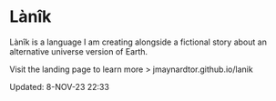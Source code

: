# Lànîk
Lànîk is a language I am creating alongside a fictional story about an alternative universe version of Earth.

Visit the landing page to learn more > jmaynardtor.github.io/lanik

Updated: 8-NOV-23 22:33
